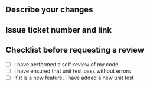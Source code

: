 ## Describe your changes

## Issue ticket number and link

## Checklist before requesting a review
- [ ] I have performed a self-review of my code
- [ ] I have ensured that unit test pass without errors
- [ ] If it is a new feature, I have added a new unit test